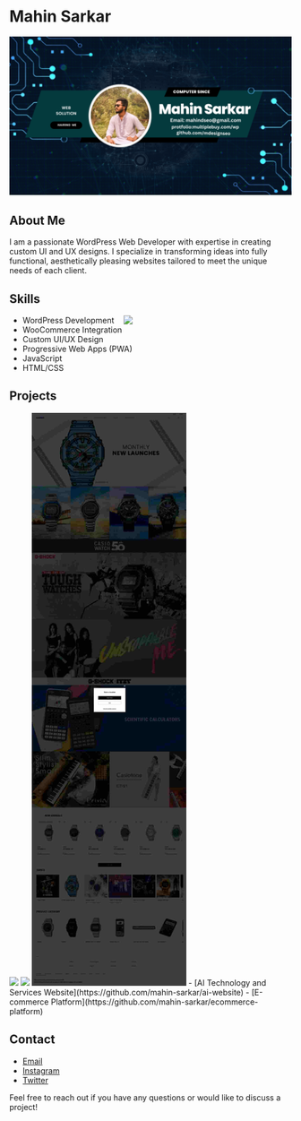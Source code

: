 # Mahin Sarkar

![Banner](https://github.com/mah1in-sarkar/mah1in-sarkar/blob/main/Neon%20Modern%20Futuristic%20Simple%20Gaming%20YouTube%20Banner%20%20(1).png)

## About Me
I am a passionate WordPress Web Developer with expertise in creating custom UI and UX designs. I specialize in transforming ideas into fully functional, aesthetically pleasing websites tailored to meet the unique needs of each client.

## Skills
- WordPress Development
    <img align="right" src="https://i.pinimg.com/originals/81/17/8b/81178b47a8598f0c81c4799f2cdd4057.gif" width="300"/>
- WooCommerce Integration
- Custom UI/UX Design
- Progressive Web Apps (PWA)
- JavaScript
- HTML/CSS

## Projects
<img  src="https://github.com/mah1in-sarkar/mah1in-sarkar/blob/main/shopup_com__.jpg"/>
<img  src="https://github.com/mah1in-sarkar/mah1in-sarkar/blob/main/bdshop_com__.jpg" />
<img  src="https://github.com/mah1in-sarkar/mah1in-sarkar/blob/main/jpeg-optimizer_www_casio_com__in_-0.jpg"/>
- [AI Technology and Services Website](https://github.com/mahin-sarkar/ai-website)
- [E-commerce Platform](https://github.com/mahin-sarkar/ecommerce-platform)

## Contact
- [Email](mahindseo@gmail.com)
- [Instagram](https://www.instagram.com/mahindseo/)
- [Twitter](https://twitter.com/SEODESIGN4)

Feel free to reach out if you have any questions or would like to discuss a project!

